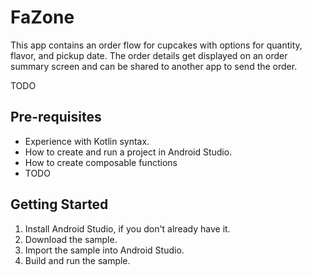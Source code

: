 FaZone
=================================

This app contains an order flow for cupcakes with options for quantity, flavor, and pickup date.
The order details get displayed on an order summary screen and can be shared to another app to
send the order.

TODO


Pre-requisites
--------------
* Experience with Kotlin syntax.
* How to create and run a project in Android Studio.
* How to create composable functions 
* TODO


Getting Started
---------------
1. Install Android Studio, if you don't already have it.
2. Download the sample.
3. Import the sample into Android Studio.
4. Build and run the sample.
